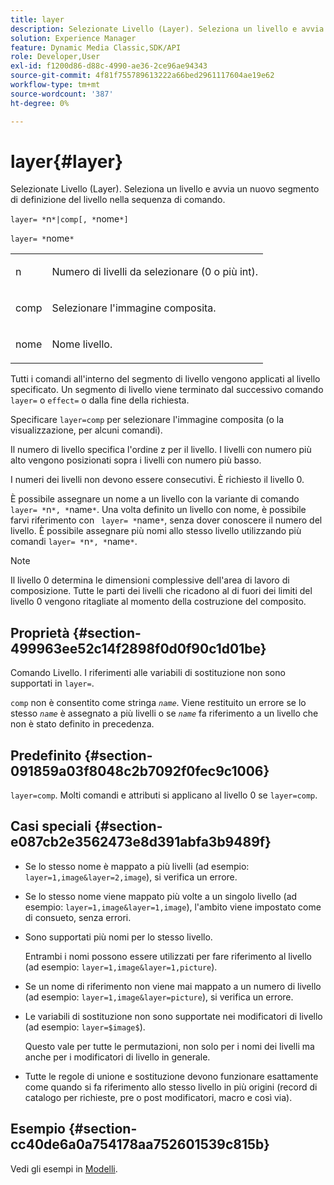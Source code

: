 ```yaml
---
title: layer
description: Selezionate Livello (Layer). Seleziona un livello e avvia un nuovo segmento di definizione del livello nella sequenza di comando.
solution: Experience Manager
feature: Dynamic Media Classic,SDK/API
role: Developer,User
exl-id: f1200d86-d88c-4990-ae36-2ce96ae94343
source-git-commit: 4f81f755789613222a66bed2961117604ae19e62
workflow-type: tm+mt
source-wordcount: '387'
ht-degree: 0%

---
```


# layer{#layer}

Selezionate Livello (Layer). Seleziona un livello e avvia un nuovo segmento di definizione del livello nella sequenza di comando.

`layer= *`n`*|comp[, *`nome`*]`

`layer= *`nome`*`

<table id="simpletable_22DE3365A6454949B0D30C6D7110476E"> 
 <tr class="strow"> 
  <td class="stentry"> <p><span class="codeph"> <span class="varname"> n</span></span> </p></td> 
  <td class="stentry"> <p>Numero di livelli da selezionare (0 o più int). </p></td> 
 </tr> 
 <tr class="strow"> 
  <td class="stentry"> <p><span class="codeph"> comp</span> </p></td> 
  <td class="stentry"> <p>Selezionare l'immagine composita. </p></td> 
 </tr> 
 <tr class="strow"> 
  <td class="stentry"> <p><span class="codeph"> <span class="varname"> nome</span></span> </p></td> 
  <td class="stentry"> <p>Nome livello. </p></td> 
 </tr> 
</table>

Tutti i comandi all&#39;interno del segmento di livello vengono applicati al livello specificato. Un segmento di livello viene terminato dal successivo comando `layer=` o `effect=` o dalla fine della richiesta.

Specificare `layer=comp` per selezionare l&#39;immagine composita (o la visualizzazione, per alcuni comandi).

Il numero di livello specifica l&#39;ordine z per il livello. I livelli con numero più alto vengono posizionati sopra i livelli con numero più basso.

I numeri dei livelli non devono essere consecutivi. È richiesto il livello 0.

È possibile assegnare un nome a un livello con la variante di comando `layer= *`n`*, *`name`*`. Una volta definito un livello con nome, è possibile farvi riferimento con ` layer= *`name`*`, senza dover conoscere il numero del livello. È possibile assegnare più nomi allo stesso livello utilizzando più comandi `layer= *`n`*, *`name`*`.

>[!NOTE]
>
>Il livello 0 determina le dimensioni complessive dell&#39;area di lavoro di composizione. Tutte le parti dei livelli che ricadono al di fuori dei limiti del livello 0 vengono ritagliate al momento della costruzione del composito.

## Proprietà {#section-499963ee52c14f2898f0d0f90c1d01be}

Comando Livello. I riferimenti alle variabili di sostituzione non sono supportati in `layer=`.

`comp` non è consentito come stringa *`name`*. Viene restituito un errore se lo stesso *`name`* è assegnato a più livelli o se *`name`* fa riferimento a un livello che non è stato definito in precedenza.

## Predefinito {#section-091859a03f8048c2b7092f0fec9c1006}

`layer=comp`. Molti comandi e attributi si applicano al livello 0 se `layer=comp`.

## Casi speciali {#section-e087cb2e3562473e8d391abfa3b9489f}

* Se lo stesso nome è mappato a più livelli (ad esempio: `layer=1,image&layer=2,image`), si verifica un errore.
* Se lo stesso nome viene mappato più volte a un singolo livello (ad esempio: `layer=1,image&layer=1,image`), l&#39;ambito viene impostato come di consueto, senza errori.
* Sono supportati più nomi per lo stesso livello.

  Entrambi i nomi possono essere utilizzati per fare riferimento al livello (ad esempio: `layer=1,image&layer=1,picture`).
* Se un nome di riferimento non viene mai mappato a un numero di livello (ad esempio: `layer=1,image&layer=picture`), si verifica un errore.
* Le variabili di sostituzione non sono supportate nei modificatori di livello (ad esempio: `layer=$image$`).

  Questo vale per tutte le permutazioni, non solo per i nomi dei livelli ma anche per i modificatori di livello in generale.

* Tutte le regole di unione e sostituzione devono funzionare esattamente come quando si fa riferimento allo stesso livello in più origini (record di catalogo per richieste, pre o post modificatori, macro e così via).

## Esempio {#section-cc40de6a0a754178aa752601539c815b}

Vedi gli esempi in [Modelli](../../../../../is-api/http-ref/image-serving-api-ref/c-http-protocol-reference/c-templates/c-templates.md#concept-3cd2d2adae0e41b2979b9640244d4d3e).
